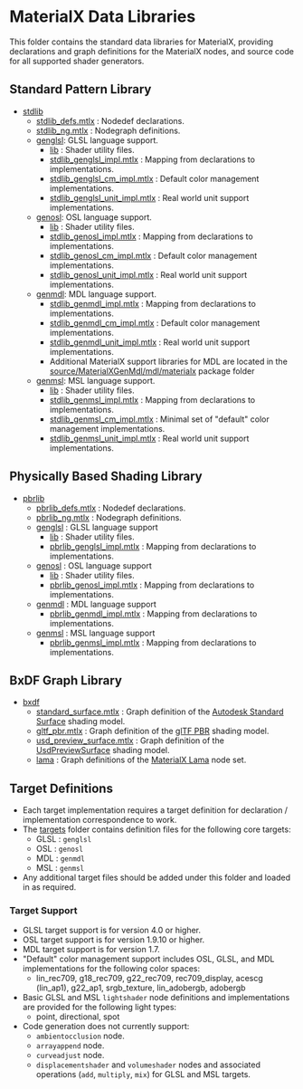 # MaterialX Data Libraries

This folder contains the standard data libraries for MaterialX, providing declarations and graph definitions for the MaterialX nodes, and source code for all supported shader generators.

## Standard Pattern Library
- [stdlib](stdlib)
    - [stdlib_defs.mtlx](stdlib/stdlib_defs.mtlx) : Nodedef declarations.
    - [stdlib_ng.mtlx](stdlib/stdlib_ng.mtlx) : Nodegraph definitions.
    - [genglsl](stdlib/genglsl): GLSL language support.
        - [lib](stdlib/genglsl/lib) : Shader utility files.
        - [stdlib_genglsl_impl.mtlx](stdlib/genglsl/stdlib_genglsl_impl.mtlx) : Mapping from declarations to implementations.
        - [stdlib_genglsl_cm_impl.mtlx](stdlib/genglsl/stdlib_genglsl_cm_impl.mtlx) : Default color management implementations.
        - [stdlib_genglsl_unit_impl.mtlx](stdlib/genosl/stdlib_genglsl_unit_impl.mtlx) : Real world unit support implementations.
    - [genosl](stdlib/genosl): OSL language support.
        - [lib](stdlib/genosl/lib) : Shader utility files.
        - [stdlib_genosl_impl.mtlx](stdlib/genosl/stdlib_genosl_impl.mtlx) : Mapping from declarations to implementations.
        - [stdlib_genosl_cm_impl.mtlx](stdlib/genosl/stdlib_genosl_cm_impl.mtlx) : Default color management implementations.
        - [stdlib_genosl_unit_impl.mtlx](stdlib/genosl/stdlib_genosl_unit_impl.mtlx) : Real world unit support implementations.
    - [genmdl](stdlib/genmdl): MDL language support.
        - [stdlib_genmdl_impl.mtlx](stdlib/genmdl/stdlib_genmdl_impl.mtlx) : Mapping from declarations to implementations.
        - [stdlib_genmdl_cm_impl.mtlx](stdlib/genmdl/stdlib_genmdl_cm_impl.mtlx) : Default color management implementations.
        - [stdlib_genmdl_unit_impl.mtlx](stdlib/genmdl/stdlib_genmdl_unit_impl.mtlx) : Real world unit support implementations.
        - Additional MaterialX support libraries for MDL are located in the [source/MaterialXGenMdl/mdl/materialx](../source/MaterialXGenMdl/mdl/materialx) package folder
    - [genmsl](stdlib/genmsl): MSL language support.
        - [lib](stdlib/genmsl/lib) : Shader utility files.
        - [stdlib_genmsl_impl.mtlx](stdlib/genmsl/stdlib_genmsl_impl.mtlx) : Mapping from declarations to implementations.
        - [stdlib_genmsl_cm_impl.mtlx](stdlib/genmsl/stdlib_genmsl_cm_impl.mtlx) : Minimal set of "default" color management implementations.
        - [stdlib_genmsl_unit_impl.mtlx](stdlib/genmsl/stdlib_genmsl_unit_impl.mtlx) : Real world unit support implementations.

## Physically Based Shading Library
- [pbrlib](pbrlib)
    - [pbrlib_defs.mtlx](pbrlib/pbrlib_defs.mtlx) : Nodedef declarations.
    - [pbrlib_ng.mtlx](pbrlib/pbrlib_ng.mtlx) : Nodegraph definitions.
    - [genglsl](pbrlib/genglsl) : GLSL language support
        - [lib](pbrlib/genglsl/lib) : Shader utility files.
        - [pbrlib_genglsl_impl.mtlx](pbrlib/genglsl/pbrlib_genglsl_impl.mtlx) : Mapping from declarations to implementations.
    - [genosl](pbrlib/genosl) : OSL language support
        - [lib](pbrlib/genosl/lib) : Shader utility files.
        - [pbrlib_genosl_impl.mtlx](pbrlib/genosl/pbrlib_genosl_impl.mtlx) : Mapping from declarations to implementations.
    - [genmdl](pbrlib/genmdl) : MDL language support
        - [pbrlib_genmdl_impl.mtlx](pbrlib/genmdl/pbrlib_genmdl_impl.mtlx) : Mapping from declarations to implementations.
    - [genmsl](pbrlib/genmsl) : MSL language support
        - [pbrlib_genmsl_impl.mtlx](pbrlib/genmsl/pbrlib_genmsl_impl.mtlx) : Mapping from declarations to implementations.

## BxDF Graph Library
- [bxdf](bxdf)
    - [standard_surface.mtlx](bxdf/standard_surface.mtlx) : Graph definition of the [Autodesk Standard Surface](https://autodesk.github.io/standard-surface/) shading model.
    - [gltf_pbr.mtlx](bxdf/gltf_pbr.mtlx) : Graph definition of the [glTF PBR](https://registry.khronos.org/glTF/specs/2.0/glTF-2.0.html#appendix-b-brdf-implementation) shading model.
    - [usd_preview_surface.mtlx](bxdf/usd_preview_surface.mtlx) : Graph definition of the [UsdPreviewSurface](https://openusd.org/release/spec_usdpreviewsurface.html) shading model.
    - [lama](bxdf/lama) : Graph definitions of the [MaterialX Lama](https://rmanwiki.pixar.com/display/REN24/MaterialX+Lama) node set.

## Target Definitions
- Each target implementation requires a target definition for declaration / implementation correspondence to work.
- The [targets](targets) folder contains definition files for the following core targets:
  - GLSL : `genglsl`
  - OSL : `genosl`
  - MDL : `genmdl`
  - MSL : `genmsl`
- Any additional target files should be added under this folder and loaded in as required.

### Target Support
- GLSL target support is for version 4.0 or higher.
- OSL target support is for version 1.9.10 or higher.
- MDL target support is for version 1.7.
- "Default" color management support includes OSL, GLSL, and MDL implementations for the following color spaces:
    - lin_rec709, g18_rec709, g22_rec709, rec709_display, acescg (lin_ap1), g22_ap1, srgb_texture, lin_adobergb, adobergb
- Basic GLSL and MSL `lightshader` node definitions and implementations are provided for the following light types:
    - point, directional, spot
- Code generation does not currently support:
    - `ambientocclusion` node.
    - `arrayappend` node.
    - `curveadjust` node.
    - `displacementshader` and `volumeshader` nodes and associated operations (`add`, `multiply`, `mix`) for GLSL and MSL targets.
